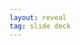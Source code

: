 ```yaml
---
layout: reveal
tag: slide deck
---
```

<!-- _class: lead invert 
<!-- _paginate: false 
# Planning and refinement
+ Backlog is not WBS 
+ What can we plan
+ Just barely good enough
+ Planning is a process
![bg left:33%][horizon]
Note:
Objective:
    * Being agile means we can fiddle with costs, content or deadline when agreed with the client
    * Backlog is fine-grained only on the top to avoid waste of replanning and no-work
    * Responding to client needs faster generates more revenue 
Agenda:
    * Only change is constant
    * Periodic inspect & adapt loop for value we deliver is critical
    * It's always a trade-off
    * Don't put up unnecessary work


---
# Agenda \#
Note:

---
# Agenda \#
Note:

---
# Agenda \#
Note:

---
# Sources & further reading

[horizon]: ../imgs/dominik-lange-ZUvF7qEIcVI-unsplash.jpg "Photo by Dominik Lange on Unsplash https://unsplash.com/photos/ZUvF7qEIcVI"
